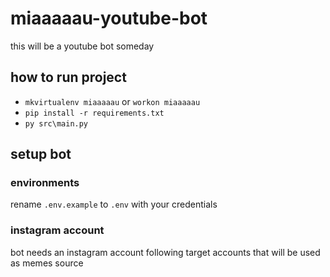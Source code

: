 # miaaaaau-youtube-bot
this will be a youtube bot someday

## how to run project
- `mkvirtualenv miaaaaau` or `workon miaaaaau`
- `pip install -r requirements.txt`
- `py src\main.py`

## setup bot
### environments
rename `.env.example` to `.env` with your credentials

### instagram account
bot needs an instagram account following target accounts that will be used as memes source
